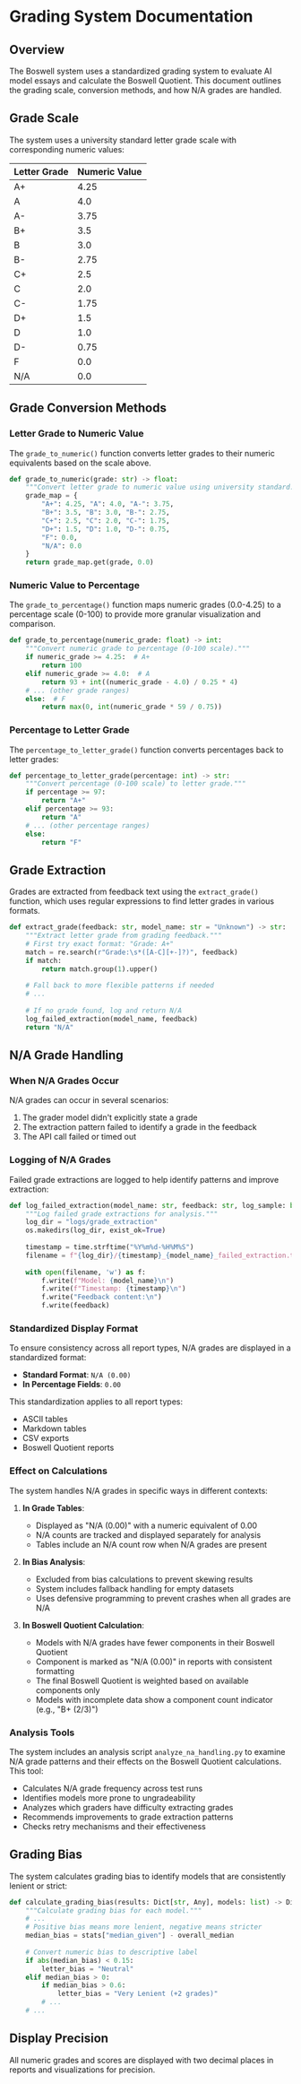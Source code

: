 # Grading System Documentation

## Overview

The Boswell system uses a standardized grading system to evaluate AI model essays and calculate the Boswell Quotient. This document outlines the grading scale, conversion methods, and how N/A grades are handled.

## Grade Scale

The system uses a university standard letter grade scale with corresponding numeric values:

| Letter Grade | Numeric Value |
|--------------|---------------|
| A+           | 4.25          |
| A            | 4.0           |
| A-           | 3.75          |
| B+           | 3.5           |
| B            | 3.0           |
| B-           | 2.75          |
| C+           | 2.5           |
| C            | 2.0           |
| C-           | 1.75          |
| D+           | 1.5           |
| D            | 1.0           |
| D-           | 0.75          |
| F            | 0.0           |
| N/A          | 0.0           |

## Grade Conversion Methods

### Letter Grade to Numeric Value

The `grade_to_numeric()` function converts letter grades to their numeric equivalents based on the scale above.

```python
def grade_to_numeric(grade: str) -> float:
    """Convert letter grade to numeric value using university standard."""
    grade_map = {
        "A+": 4.25, "A": 4.0, "A-": 3.75,
        "B+": 3.5, "B": 3.0, "B-": 2.75,
        "C+": 2.5, "C": 2.0, "C-": 1.75,
        "D+": 1.5, "D": 1.0, "D-": 0.75,
        "F": 0.0,
        "N/A": 0.0
    }
    return grade_map.get(grade, 0.0)
```

### Numeric Value to Percentage

The `grade_to_percentage()` function maps numeric grades (0.0-4.25) to a percentage scale (0-100) to provide more granular visualization and comparison.

```python
def grade_to_percentage(numeric_grade: float) -> int:
    """Convert numeric grade to percentage (0-100 scale)."""
    if numeric_grade >= 4.25:  # A+
        return 100
    elif numeric_grade >= 4.0:  # A
        return 93 + int((numeric_grade - 4.0) / 0.25 * 4)
    # ... (other grade ranges)
    else:  # F
        return max(0, int(numeric_grade * 59 / 0.75))
```

### Percentage to Letter Grade

The `percentage_to_letter_grade()` function converts percentages back to letter grades:

```python
def percentage_to_letter_grade(percentage: int) -> str:
    """Convert percentage (0-100 scale) to letter grade."""
    if percentage >= 97:
        return "A+"
    elif percentage >= 93:
        return "A"
    # ... (other percentage ranges)
    else:
        return "F"
```

## Grade Extraction

Grades are extracted from feedback text using the `extract_grade()` function, which uses regular expressions to find letter grades in various formats.

```python
def extract_grade(feedback: str, model_name: str = "Unknown") -> str:
    """Extract letter grade from grading feedback."""
    # First try exact format: "Grade: A+"
    match = re.search(r"Grade:\s*([A-C][+-]?)", feedback)
    if match:
        return match.group(1).upper()
    
    # Fall back to more flexible patterns if needed
    # ...
    
    # If no grade found, log and return N/A
    log_failed_extraction(model_name, feedback)
    return "N/A"
```

## N/A Grade Handling

### When N/A Grades Occur

N/A grades can occur in several scenarios:
1. The grader model didn't explicitly state a grade
2. The extraction pattern failed to identify a grade in the feedback
3. The API call failed or timed out

### Logging of N/A Grades

Failed grade extractions are logged to help identify patterns and improve extraction:

```python
def log_failed_extraction(model_name: str, feedback: str, log_sample: bool = True) -> None:
    """Log failed grade extractions for analysis."""
    log_dir = "logs/grade_extraction"
    os.makedirs(log_dir, exist_ok=True)
    
    timestamp = time.strftime("%Y%m%d-%H%M%S")
    filename = f"{log_dir}/{timestamp}_{model_name}_failed_extraction.txt"
    
    with open(filename, 'w') as f:
        f.write(f"Model: {model_name}\n")
        f.write(f"Timestamp: {timestamp}\n")
        f.write("Feedback content:\n")
        f.write(feedback)
```

### Standardized Display Format

To ensure consistency across all report types, N/A grades are displayed in a standardized format:

- **Standard Format**: `N/A (0.00)` 
- **In Percentage Fields**: `0.00`

This standardization applies to all report types:
- ASCII tables
- Markdown tables
- CSV exports
- Boswell Quotient reports

### Effect on Calculations

The system handles N/A grades in specific ways in different contexts:

1. **In Grade Tables**: 
   - Displayed as "N/A (0.00)" with a numeric equivalent of 0.00
   - N/A counts are tracked and displayed separately for analysis
   - Tables include an N/A count row when N/A grades are present

2. **In Bias Analysis**: 
   - Excluded from bias calculations to prevent skewing results
   - System includes fallback handling for empty datasets
   - Uses defensive programming to prevent crashes when all grades are N/A

3. **In Boswell Quotient Calculation**:
   - Models with N/A grades have fewer components in their Boswell Quotient
   - Component is marked as "N/A (0.00)" in reports with consistent formatting
   - The final Boswell Quotient is weighted based on available components only
   - Models with incomplete data show a component count indicator (e.g., "B+ (2/3)")

### Analysis Tools

The system includes an analysis script `analyze_na_handling.py` to examine N/A grade patterns and their effects on the Boswell Quotient calculations. This tool:

- Calculates N/A grade frequency across test runs
- Identifies models more prone to ungradeability
- Analyzes which graders have difficulty extracting grades
- Recommends improvements to grade extraction patterns
- Checks retry mechanisms and their effectiveness

## Grading Bias

The system calculates grading bias to identify models that are consistently lenient or strict:

```python
def calculate_grading_bias(results: Dict[str, Any], models: list) -> Dict[str, Any]:
    """Calculate grading bias for each model."""
    # ...
    # Positive bias means more lenient, negative means stricter
    median_bias = stats["median_given"] - overall_median
    
    # Convert numeric bias to descriptive label
    if abs(median_bias) < 0.15:
        letter_bias = "Neutral"
    elif median_bias > 0:
        if median_bias > 0.6:
            letter_bias = "Very Lenient (+2 grades)"
        # ...
    # ...
```

## Display Precision

All numeric grades and scores are displayed with two decimal places in reports and visualizations for precision.